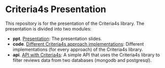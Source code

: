 # Criteria4s Presentation

This repository is for the presentation of the Criteria4s library. The presentation is divided into two modules:

- **ppt**. [Presentation](presentation.pdf): The presentation slides.
- **code**. [Different Criteria4s approach implementations](src/main/scala/io/github/rafafrdz/criteria4s/presentation): Different implementations (for every approach) of the Criteria4s library.
- **api**. [API with Criteria4s](server/README.md): A simple API that uses the Criteria4s library to filter reviews data from two databases (mongodb and postgresql).
